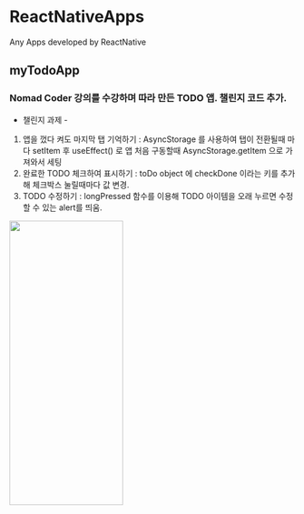 # ReactNativeApps
Any Apps developed by ReactNative

## myTodoApp
### Nomad Coder 강의를 수강하며 따라 만든 TODO 앱. 챌린지 코드 추가.
- 챌린지 과제 -
1. 앱을 껐다 켜도 마지막 탭 기억하기
: AsyncStorage 를 사용하여 탭이 전환될때 마다 setItem 후 useEffect() 로 앱 처음 구동할때 AsyncStorage.getItem 으로 가져와서 세팅
2. 완료한 TODO 체크하여 표시하기
: toDo object 에 checkDone 이라는 키를 추가해 체크박스 눌릴때마다 값 변경. 
3. TODO 수정하기
: longPressed 함수를 이용해 TODO 아이템을 오래 누르면 수정할 수 있는 alert를 띄움.
<img width="200px" height="500px" src="https://user-images.githubusercontent.com/56333934/216771079-efdd5140-8c55-4ad9-97a6-3b0bd43d0b18.gif" >


